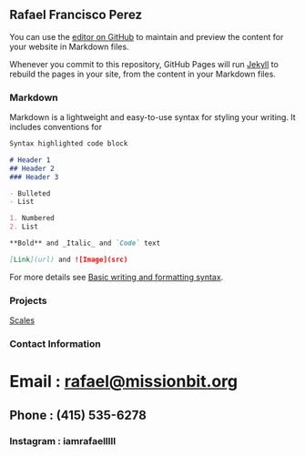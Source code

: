 ## Rafael Francisco Perez

You can use the [editor on GitHub](https://github.com/IamRafaelllll/IamRafaelllll.github.io/edit/main/README.md) to maintain and preview the content for your website in Markdown files.

Whenever you commit to this repository, GitHub Pages will run [Jekyll](https://jekyllrb.com/) to rebuild the pages in your site, from the content in your Markdown files.

### Markdown

Markdown is a lightweight and easy-to-use syntax for styling your writing. It includes conventions for

```markdown
Syntax highlighted code block

# Header 1
## Header 2
### Header 3

- Bulleted
- List

1. Numbered
2. List

**Bold** and _Italic_ and `Code` text

[Link](url) and ![Image](src)
```

For more details see [Basic writing and formatting syntax](https://docs.github.com/en/github/writing-on-github/getting-started-with-writing-and-formatting-on-github/basic-writing-and-formatting-syntax).

### Projects

[Scales](https://github.com/IamRafaelllll/Scales)

### Contact Information

# Email : rafael@missionbit.org
## Phone : (415) 535-6278
### Instagram : iamrafaelllll
